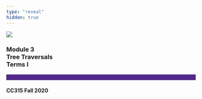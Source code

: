 ```yaml
---
type: "reveal"
hidden: true
---
```


<section>
<img class="stretch plain" src="/images/core-logo-on-white.png">
<h3> Module 3 <br> Tree Traversals <br> Terms I</h3>
<hr style="height:15px;color:512888;background-color:512888;">
<h4>CC315 Fall 2020</h4>
</section>

